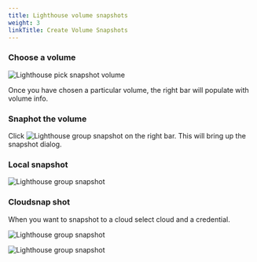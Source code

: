 ```yaml
---
title: Lighthouse volume snapshots
weight: 3
linkTitle: Create Volume Snapshots
---
```


### Choose a volume

![Lighthouse pick snapshot volume](/img/lighthouse-new-volume-info.png)

Once you have chosen a particular volume, the right bar will populate with volume info.

### Snaphot the volume

Click ![Lighthouse group snapshot](/img/lh-new-archive-icon.png) on the right bar. This will bring up the snapshot dialog.

### Local snapshot

![Lighthouse group snapshot](/img/lighthouse-new-volume-local-snap.png)

### Cloudsnap shot

When you want to snapshot to a cloud select cloud and a credential.

![Lighthouse group snapshot](/img/lighthouse-new-cloud-credential.png)

![Lighthouse group snapshot](/img/lighthouse-new-cloud-snap.png)
